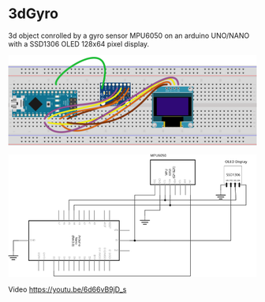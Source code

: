 # 3dGyro
3d object conrolled by a gyro sensor MPU6050 on an arduino UNO/NANO with a SSD1306 OLED 128x64 pixel display.

![breadboard](/assets/images/Breadboard.svg) 

![schema](/assets/images/Schema.svg) 

Video https://youtu.be/6d66vB9jD_s
